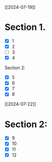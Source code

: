 
[[2024-07-19]]

# Section 1.
- [X] 1
- [X] 2
- [ ] 3
- [X] 4

Section 2: 

- [X] 5
- [X] 6
- [X] 7
- [X] 8

[[2024-07-22]]

# Section 2: 

- [X] 9
- [X] 10
- [X] 11
- [X] 12